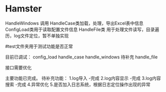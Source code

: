 # Hamster
HandleWindows 调用 HandleCase类加载，处理，导出Excel表中信息
ConfigLoad类用于读取配置文件信息
HandleFile类 用于处理文件读写，目录遍历，log文件定位，暂不单独实现

#test文件夹用于测试功能是否正常

目前已调试：
config_load
handle_case
handle_windows
待补充
handle_file

接口需要优化

主要功能已完成。
待补充功能：
1.log导入   -完成
2.log内容显示 -完成
3.log内容搜索 -完成
4.异常优化
5.是否加入日志系统，根据日志定位操作出现的异常
